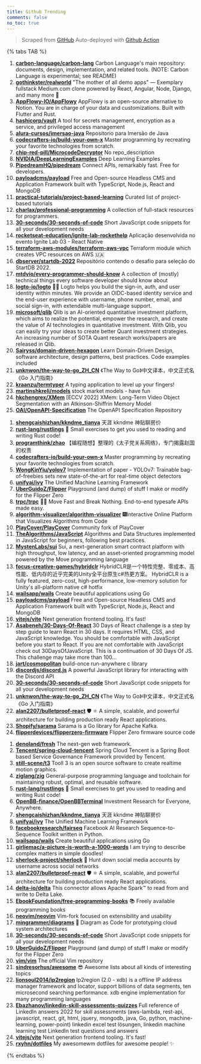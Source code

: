 ```yaml
---
title: Github Trending
comments: false
no_toc: true
---
```


> Scraped from [GitHub](https://github.com/trending)
Auto-deployed with [Github Action](https://docs.github.com/en/actions)

{% tabs TAB %}
<!-- tab Daily -->
1. [**carbon-language/carbon-lang**](https://github.com/carbon-language/carbon-lang)
Carbon Language's main repository: documents, design, implementation, and related tools. (NOTE: Carbon Language is experimental; see README)
2. [**gothinkster/realworld**](https://github.com/gothinkster/realworld)
"The mother of all demo apps" — Exemplary fullstack Medium.com clone powered by React, Angular, Node, Django, and many more 🏅
3. [**AppFlowy-IO/AppFlowy**](https://github.com/AppFlowy-IO/AppFlowy)
AppFlowy is an open-source alternative to Notion. You are in charge of your data and customizations. Built with Flutter and Rust.
4. [**hashicorp/vault**](https://github.com/hashicorp/vault)
A tool for secrets management, encryption as a service, and privileged access management
5. [**alura-cursos/imersao-java**](https://github.com/alura-cursos/imersao-java)
Repositorio para Imersão de Java
6. [**codecrafters-io/build-your-own-x**](https://github.com/codecrafters-io/build-your-own-x)
Master programming by recreating your favorite technologies from scratch.
7. [**chip-red-pill/MicrocodeDecryptor**](https://github.com/chip-red-pill/MicrocodeDecryptor)
No repo_description
8. [**NVIDIA/DeepLearningExamples**](https://github.com/NVIDIA/DeepLearningExamples)
Deep Learning Examples
9. [**PipedreamHQ/pipedream**](https://github.com/PipedreamHQ/pipedream)
Connect APIs, remarkably fast. Free for developers.
10. [**payloadcms/payload**](https://github.com/payloadcms/payload)
Free and Open-source Headless CMS and Application Framework built with TypeScript, Node.js, React and MongoDB
11. [**practical-tutorials/project-based-learning**](https://github.com/practical-tutorials/project-based-learning)
Curated list of project-based tutorials
12. [**charlax/professional-programming**](https://github.com/charlax/professional-programming)
A collection of full-stack resources for programmers.
13. [**30-seconds/30-seconds-of-code**](https://github.com/30-seconds/30-seconds-of-code)
Short JavaScript code snippets for all your development needs
14. [**rocketseat-education/ignite-lab-rockethelp**](https://github.com/rocketseat-education/ignite-lab-rockethelp)
Aplicação desenvolvida no evento Ignite Lab 03 - React Native
15. [**terraform-aws-modules/terraform-aws-vpc**](https://github.com/terraform-aws-modules/terraform-aws-vpc)
Terraform module which creates VPC resources on AWS 🇺🇦
16. [**dbserver/startdb-2022**](https://github.com/dbserver/startdb-2022)
Repositório contendo o desafio para seleção do StartDB 2022.
17. [**mtdvio/every-programmer-should-know**](https://github.com/mtdvio/every-programmer-should-know)
A collection of (mostly) technical things every software developer should know about
18. [**logto-io/logto**](https://github.com/logto-io/logto)
🧑‍🚀 Logto helps you build the sign-in, auth, and user identity within minutes. We provide an OIDC-based identity service and the end-user experience with username, phone number, email, and social sign-in, with extendable multi-language support.
19. [**microsoft/qlib**](https://github.com/microsoft/qlib)
Qlib is an AI-oriented quantitative investment platform, which aims to realize the potential, empower the research, and create the value of AI technologies in quantitative investment. With Qlib, you can easily try your ideas to create better Quant investment strategies. An increasing number of SOTA Quant research works/papers are released in Qlib.
20. [**Sairyss/domain-driven-hexagon**](https://github.com/Sairyss/domain-driven-hexagon)
Learn Domain-Driven Design, software architecture, design patterns, best practices. Code examples included
21. [**unknwon/the-way-to-go_ZH_CN**](https://github.com/unknwon/the-way-to-go_ZH_CN)
《The Way to Go》中文译本，中文正式名《Go 入门指南》
22. [**kraanzu/termtyper**](https://github.com/kraanzu/termtyper)
A typing application to level up your fingers!
23. [**martinshkreli/models**](https://github.com/martinshkreli/models)
stock market models - have fun
24. [**hkchengrex/XMem**](https://github.com/hkchengrex/XMem)
[ECCV 2022] XMem: Long-Term Video Object Segmentation with an Atkinson-Shiffrin Memory Model
25. [**OAI/OpenAPI-Specification**](https://github.com/OAI/OpenAPI-Specification)
The OpenAPI Specification Repository
<!-- endtab -->
<!-- tab Weekly -->
1. [**shengcaishizhan/kkndme_tianya**](https://github.com/shengcaishizhan/kkndme_tianya)
天涯 kkndme 神贴聊房价
2. [**rust-lang/rustlings**](https://github.com/rust-lang/rustlings)
🦀 Small exercises to get you used to reading and writing Rust code!
3. [**programthink/zhao**](https://github.com/programthink/zhao)
【编程随想】整理的《太子党关系网络》，专门揭露赵国的权贵
4. [**codecrafters-io/build-your-own-x**](https://github.com/codecrafters-io/build-your-own-x)
Master programming by recreating your favorite technologies from scratch.
5. [**WongKinYiu/yolov7**](https://github.com/WongKinYiu/yolov7)
Implementation of paper - YOLOv7: Trainable bag-of-freebies sets new state-of-the-art for real-time object detectors
6. [**unifyai/ivy**](https://github.com/unifyai/ivy)
The Unified Machine Learning Framework
7. [**UberGuidoZ/Flipper**](https://github.com/UberGuidoZ/Flipper)
Playground (and dump) of stuff I make or modify for the Flipper Zero
8. [**trpc/trpc**](https://github.com/trpc/trpc)
🧙‍♀️ Move Fast and Break Nothing. End-to-end typesafe APIs made easy.
9. [**algorithm-visualizer/algorithm-visualizer**](https://github.com/algorithm-visualizer/algorithm-visualizer)
🎆Interactive Online Platform that Visualizes Algorithms from Code
10. [**PlayCover/PlayCover**](https://github.com/PlayCover/PlayCover)
Community fork of PlayCover
11. [**TheAlgorithms/JavaScript**](https://github.com/TheAlgorithms/JavaScript)
Algorithms and Data Structures implemented in JavaScript for beginners, following best practices.
12. [**MystenLabs/sui**](https://github.com/MystenLabs/sui)
Sui, a next-generation smart contract platform with high throughput, low latency, and an asset-oriented programming model powered by the Move programming language
13. [**focus-creative-games/hybridclr**](https://github.com/focus-creative-games/hybridclr)
HybridCLR是一个特性完整、零成本、高性能、低内存的近乎完美的Unity全平台原生c#热更方案。 HybridCLR is a fully featured, zero-cost, high-performance, low-memory solution for Unity's all-platform native c# hotfix
14. [**wailsapp/wails**](https://github.com/wailsapp/wails)
Create beautiful applications using Go
15. [**payloadcms/payload**](https://github.com/payloadcms/payload)
Free and Open-source Headless CMS and Application Framework built with TypeScript, Node.js, React and MongoDB
16. [**vitejs/vite**](https://github.com/vitejs/vite)
Next generation frontend tooling. It's fast!
17. [**Asabeneh/30-Days-Of-React**](https://github.com/Asabeneh/30-Days-Of-React)
30 Days of React challenge is a step by step guide to learn React in 30 days. It requires HTML, CSS, and JavaScript knowledge. You should be comfortable with JavaScript before you start to React. If you are not comfortable with JavaScript check out 30DaysOfJavaScript. This is a continuation of 30 Days Of JS. This challenge may take more than 100…
18. [**jart/cosmopolitan**](https://github.com/jart/cosmopolitan)
build-once run-anywhere c library
19. [**discordjs/discord.js**](https://github.com/discordjs/discord.js)
A powerful JavaScript library for interacting with the Discord API
20. [**30-seconds/30-seconds-of-code**](https://github.com/30-seconds/30-seconds-of-code)
Short JavaScript code snippets for all your development needs
21. [**unknwon/the-way-to-go_ZH_CN**](https://github.com/unknwon/the-way-to-go_ZH_CN)
《The Way to Go》中文译本，中文正式名《Go 入门指南》
22. [**alan2207/bulletproof-react**](https://github.com/alan2207/bulletproof-react)
🛡️ ⚛️ A simple, scalable, and powerful architecture for building production ready React applications.
23. [**Shopify/sarama**](https://github.com/Shopify/sarama)
Sarama is a Go library for Apache Kafka.
24. [**flipperdevices/flipperzero-firmware**](https://github.com/flipperdevices/flipperzero-firmware)
Flipper Zero firmware source code
<!-- endtab -->
<!-- tab Monthly -->
1. [**denoland/fresh**](https://github.com/denoland/fresh)
The next-gen web framework.
2. [**Tencent/spring-cloud-tencent**](https://github.com/Tencent/spring-cloud-tencent)
Spring Cloud Tencent is a Spring Boot based Service Governance Framework provided by Tencent.
3. [**still-scene/t3**](https://github.com/still-scene/t3)
Tooll 3 is an open source software to create realtime motion graphics.
4. [**ziglang/zig**](https://github.com/ziglang/zig)
General-purpose programming language and toolchain for maintaining robust, optimal, and reusable software.
5. [**rust-lang/rustlings**](https://github.com/rust-lang/rustlings)
🦀 Small exercises to get you used to reading and writing Rust code!
6. [**OpenBB-finance/OpenBBTerminal**](https://github.com/OpenBB-finance/OpenBBTerminal)
Investment Research for Everyone, Anywhere.
7. [**shengcaishizhan/kkndme_tianya**](https://github.com/shengcaishizhan/kkndme_tianya)
天涯 kkndme 神贴聊房价
8. [**unifyai/ivy**](https://github.com/unifyai/ivy)
The Unified Machine Learning Framework
9. [**facebookresearch/fairseq**](https://github.com/facebookresearch/fairseq)
Facebook AI Research Sequence-to-Sequence Toolkit written in Python.
10. [**wailsapp/wails**](https://github.com/wailsapp/wails)
Create beautiful applications using Go
11. [**girliemac/a-picture-is-worth-a-1000-words**](https://github.com/girliemac/a-picture-is-worth-a-1000-words)
I am trying to describe complex matters in simple doodles!
12. [**sherlock-project/sherlock**](https://github.com/sherlock-project/sherlock)
🔎 Hunt down social media accounts by username across social networks
13. [**alan2207/bulletproof-react**](https://github.com/alan2207/bulletproof-react)
🛡️ ⚛️ A simple, scalable, and powerful architecture for building production ready React applications.
14. [**delta-io/delta**](https://github.com/delta-io/delta)
This connector allows Apache Spark™ to read from and write to Delta Lake.
15. [**EbookFoundation/free-programming-books**](https://github.com/EbookFoundation/free-programming-books)
📚 Freely available programming books
16. [**neovim/neovim**](https://github.com/neovim/neovim)
Vim-fork focused on extensibility and usability
17. [**mingrammer/diagrams**](https://github.com/mingrammer/diagrams)
🎨 Diagram as Code for prototyping cloud system architectures
18. [**30-seconds/30-seconds-of-code**](https://github.com/30-seconds/30-seconds-of-code)
Short JavaScript code snippets for all your development needs
19. [**UberGuidoZ/Flipper**](https://github.com/UberGuidoZ/Flipper)
Playground (and dump) of stuff I make or modify for the Flipper Zero
20. [**vim/vim**](https://github.com/vim/vim)
The official Vim repository
21. [**sindresorhus/awesome**](https://github.com/sindresorhus/awesome)
😎 Awesome lists about all kinds of interesting topics
22. [**lionsoul2014/ip2region**](https://github.com/lionsoul2014/ip2region)
Ip2region (2.0 - xdb) is a offline IP address manager framework and locator, support billions of data segments, ten microsecond searching performance. xdb engine implementation for many programming languages
23. [**Ebazhanov/linkedin-skill-assessments-quizzes**](https://github.com/Ebazhanov/linkedin-skill-assessments-quizzes)
Full reference of LinkedIn answers 2022 for skill assessments (aws-lambda, rest-api, javascript, react, git, html, jquery, mongodb, java, Go, python, machine-learning, power-point) linkedin excel test lösungen, linkedin machine learning test LinkedIn test questions and answers
24. [**vitejs/vite**](https://github.com/vitejs/vite)
Next generation frontend tooling. It's fast!
25. [**rxyhn/dotfiles**](https://github.com/rxyhn/dotfiles)
My awesomewm dotfiles for awesome people! ✨
<!-- endtab -->
{% endtabs %}
